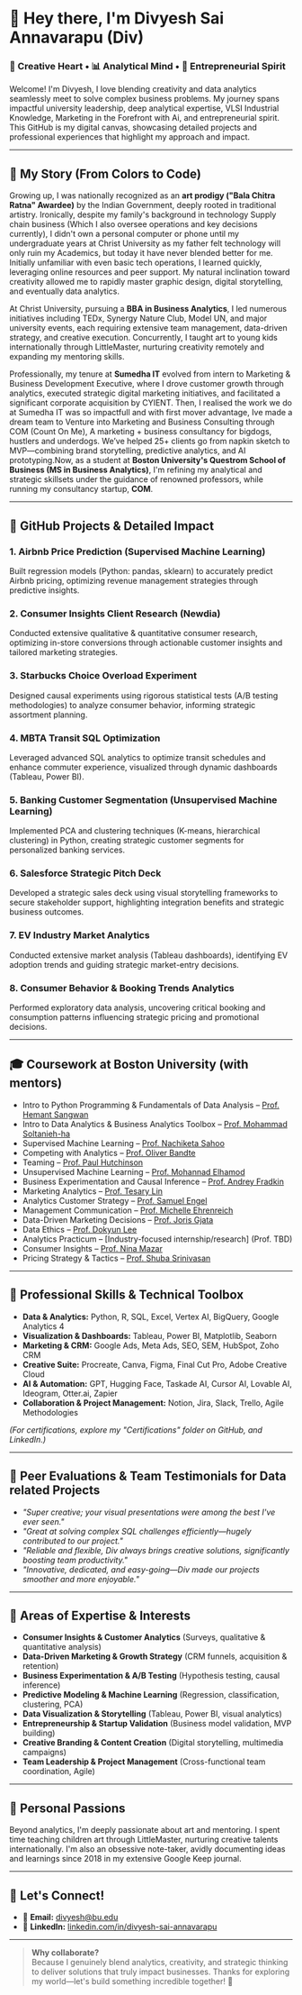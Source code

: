 # 👋 Hey there, I'm Divyesh Sai Annavarapu (Div)

### 🎨 Creative Heart • 📊 Analytical Mind • 🚀 Entrepreneurial Spirit

Welcome! I'm Divyesh, I love blending creativity and data analytics seamlessly meet to solve complex business problems. My journey spans impactful university leadership, deep analytical expertise, VLSI Industrial Knowledge, Marketing in the Forefront with Ai, and entrepreneurial spirit. This GitHub is my digital canvas, showcasing detailed projects and professional experiences that highlight my approach and impact.

---

## 🎯 My Story (From Colors to Code)

Growing up, I was nationally recognized as an **art prodigy ("Bala Chitra Ratna" Awardee)** by the Indian Government, deeply rooted in traditional artistry. Ironically, despite my family's background in technology Supply chain business  (Which I also oversee operations and key decisions currently), I didn't own a personal computer or phone until my undergraduate years at Christ University as my father felt technology will only ruin my Academics, but today it have never blended better for me. Initially unfamiliar with even basic tech operations, I learned quickly, leveraging online resources and peer support. My natural inclination toward creativity allowed me to rapidly master graphic design, digital storytelling, and eventually data analytics.

At Christ University, pursuing a **BBA in Business Analytics**, I led numerous initiatives including TEDx, Synergy Nature Club, Model UN, and major university events, each requiring extensive team management, data-driven strategy, and creative execution. Concurrently, I taught art to young kids internationally through LittleMaster, nurturing creativity remotely and expanding my mentoring skills.

Professionally, my tenure at **Sumedha IT** evolved from intern to Marketing & Business Development Executive, where I drove customer growth through analytics, executed strategic digital marketing initiatives, and facilitated a significant corporate acquisition by CYIENT. Then, I realised the work we do at Sumedha IT was so impactfull and with first mover advantage, Ive made a dream team to Venture into Marketing and Business Consulting through COM (Count On Me), A marketing + business consultancy for bigdogs, hustlers and underdogs. We’ve helped 25+ clients go from napkin sketch to MVP—combining brand storytelling, predictive analytics, and AI prototyping.Now, as a student at **Boston University's Questrom School of Business (MS in Business Analytics)**, I'm refining my analytical and strategic skillsets under the guidance of renowned professors, while running my consultancy startup, **COM**.

---

## 📂 GitHub Projects & Detailed Impact

### 1. Airbnb Price Prediction (Supervised Machine Learning)
Built regression models (Python: pandas, sklearn) to accurately predict Airbnb pricing, optimizing revenue management strategies through predictive insights.

### 2. Consumer Insights Client Research (Newdia)
Conducted extensive qualitative & quantitative consumer research, optimizing in-store conversions through actionable customer insights and tailored marketing strategies.

### 3. Starbucks Choice Overload Experiment
Designed causal experiments using rigorous statistical tests (A/B testing methodologies) to analyze consumer behavior, informing strategic assortment planning.

### 4. MBTA Transit SQL Optimization
Leveraged advanced SQL analytics to optimize transit schedules and enhance commuter experience, visualized through dynamic dashboards (Tableau, Power BI).

### 5. Banking Customer Segmentation (Unsupervised Machine Learning)
Implemented PCA and clustering techniques (K-means, hierarchical clustering) in Python, creating strategic customer segments for personalized banking services.

### 6. Salesforce Strategic Pitch Deck
Developed a strategic sales deck using visual storytelling frameworks to secure stakeholder support, highlighting integration benefits and strategic business outcomes.

### 7. EV Industry Market Analytics
Conducted extensive market analysis (Tableau dashboards), identifying EV adoption trends and guiding strategic market-entry decisions.

### 8. Consumer Behavior & Booking Trends Analytics
Performed exploratory data analysis, uncovering critical booking and consumption patterns influencing strategic pricing and promotional decisions.

---

## 🎓 Coursework at Boston University (with mentors)

- Intro to Python Programming & Fundamentals of Data Analysis – [Prof. Hemant Sangwan](https://ca.linkedin.com/in/hemant-sangwan)
- Intro to Data Analytics & Business Analytics Toolbox – [Prof. Mohammad Soltanieh-ha](https://www.bu.edu/questrom/profiles/mohammad-soltanieh-ha/)
- Supervised Machine Learning – [Prof. Nachiketa Sahoo](https://www.bu.edu/questrom/profiles/nachiketa-sahoo/)
- Competing with Analytics – [Prof. Oliver Bandte](https://www.bu.edu/questrom/profiles/oliver-bandte/)
- Teaming – [Prof. Paul Hutchinson](https://www.bu.edu/questrom/profiles/paul-hutchinson/)
- Unsupervised Machine Learning – [Prof. Mohannad Elhamod](https://www.bu.edu/questrom/profiles/mohannad-elhamod/)
- Business Experimentation and Causal Inference – [Prof. Andrey Fradkin](https://www.bu.edu/questrom/profiles/andrey-fradkin/)
- Marketing Analytics – [Prof. Tesary Lin](https://www.bu.edu/questrom/profiles/tesary-lin/)
- Analytics Customer Strategy – [Prof. Samuel Engel](https://www.bu.edu/questrom/profiles/samuel-engel/)
- Management Communication – [Prof. Michelle Ehrenreich](https://www.bu.edu/questrom/profiles/michelle-ehrenreich/)
- Data-Driven Marketing Decisions – [Prof. Joris Gjata](https://www.linkedin.com/in/jorisgjata)
- Data Ethics – [Prof. Dokyun Lee](https://www.bu.edu/questrom/profiles/dokyun-dk-lee/)
- Analytics Practicum – [Industry-focused internship/research] (Prof. TBD)
- Consumer Insights – [Prof. Nina Mazar](https://www.bu.edu/questrom/profiles/nina-mazar/)
- Pricing Strategy & Tactics – [Prof. Shuba Srinivasan](https://www.bu.edu/questrom/profiles/shuba-srinivasan/)

---

## 🚀 Professional Skills & Technical Toolbox

- **Data & Analytics:** Python, R, SQL, Excel, Vertex AI, BigQuery, Google Analytics 4
- **Visualization & Dashboards:** Tableau, Power BI, Matplotlib, Seaborn
- **Marketing & CRM:** Google Ads, Meta Ads, SEO, SEM, HubSpot, Zoho CRM
- **Creative Suite:** Procreate, Canva, Figma, Final Cut Pro, Adobe Creative Cloud
- **AI & Automation:** GPT, Hugging Face, Taskade AI, Cursor AI, Lovable AI, Ideogram, Otter.ai, Zapier
- **Collaboration & Project Management:** Notion, Jira, Slack, Trello, Agile Methodologies

*(For certifications, explore my "Certifications" folder on GitHub, and LinkedIn.)*

---

## 🌟 Peer Evaluations & Team Testimonials for Data related Projects

- *"Super creative; your visual presentations were among the best I've ever seen."*
- *"Great at solving complex SQL challenges efficiently—hugely contributed to our project."*
- *"Reliable and flexible, Div always brings creative solutions, significantly boosting team productivity."*
- *"Innovative, dedicated, and easy-going—Div made our projects smoother and more enjoyable."*

---
## 🧠 Areas of Expertise & Interests

- **Consumer Insights & Customer Analytics** (Surveys, qualitative & quantitative analysis)
- **Data-Driven Marketing & Growth Strategy** (CRM funnels, acquisition & retention)
- **Business Experimentation & A/B Testing** (Hypothesis testing, causal inference)
- **Predictive Modeling & Machine Learning** (Regression, classification, clustering, PCA)
- **Data Visualization & Storytelling** (Tableau, Power BI, visual analytics)
- **Entrepreneurship & Startup Validation** (Business model validation, MVP building)
- **Creative Branding & Content Creation** (Digital storytelling, multimedia campaigns)
- **Team Leadership & Project Management** (Cross-functional team coordination, Agile)

---

## 🎨 Personal Passions 

Beyond analytics, I'm deeply passionate about art and mentoring. I spent time teaching children art through LittleMaster, nurturing creative talents internationally. I'm also an obsessive note-taker, avidly documenting ideas and learnings since 2018 in my extensive Google Keep journal.

---

## 💬 Let's Connect!

- 📧 **Email:** divyesh@bu.edu  
- 🔗 **LinkedIn:** [linkedin.com/in/divyesh-sai-annavarapu](https://linkedin.com/in/divyesh-sai-annavarapu)

---

> **Why collaborate?**  
> Because I genuinely blend analytics, creativity, and strategic thinking to deliver solutions that truly impact businesses. Thanks for exploring my world—let's build something incredible together! 🌟
